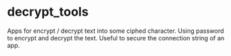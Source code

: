 decrypt_tools
=============

Apps for encrypt / decrypt text into some ciphed character.
Using password to encrypt and decrypt the text.
Useful to secure the connection string of an app.
